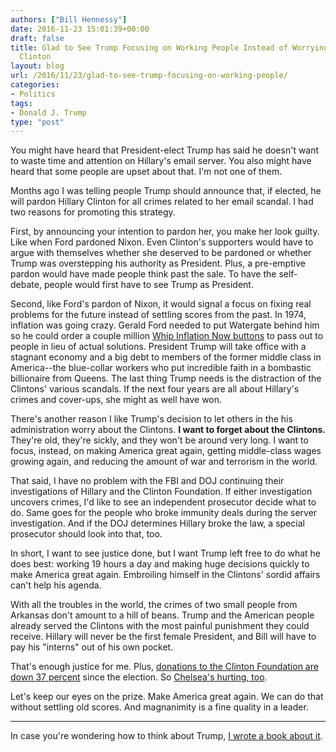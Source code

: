 ```yaml
---
authors: ["Bill Hennessy"]
date: 2016-11-23 15:01:39+00:00
draft: false
title: Glad to See Trump Focusing on Working People Instead of Worrying About Hillary
  Clinton
layout: blog
url: /2016/11/23/glad-to-see-trump-focusing-on-working-people/
categories:
- Politics
tags:
- Donald J. Trump
type: "post"
---
```


You might have heard that President-elect Trump has said he doesn't want to waste time and attention on Hillary's email server. You also might have heard that some people are upset about that. I'm not one of them.

Months ago I was telling people Trump should announce that, if elected, he will pardon Hillary Clinton for all crimes related to her email scandal. I had two reasons for promoting this strategy.

First, by announcing your intention to pardon her, you make her look guilty. Like when Ford pardoned Nixon. Even Clinton's supporters would have to argue with themselves whether she deserved to be pardoned or whether Trump was overstepping his authority as President. Plus, a pre-emptive pardon would have made people think past the sale. To have the self-debate, people would first have to see Trump as President.

Second, like Ford's pardon of Nixon, it would signal a focus on fixing real problems for the future instead of settling scores from the past. In 1974, inflation was going crazy. Gerald Ford needed to put Watergate behind him so he could order a couple million [Whip Inflation Now buttons](https://www.history.com/speeches/ford-pledges-to-whip-inflation-now) to pass out to people in lieu of actual solutions. President Trump will take office with a stagnant economy and a big debt to members of the former middle class in America--the blue-collar workers who put incredible faith in a bombastic billionaire from Queens. The last thing Trump needs is the distraction of the Clintons' various scandals. If the next four years are all about Hillary's crimes and cover-ups, she might as well have won.

There's another reason I like Trump's decision to let others in the his administration worry about the Clintons. **I want to forget about the Clintons.** They're old, they're sickly, and they won't be around very long. I want to focus, instead, on making America great again, getting middle-class wages growing again, and reducing the amount of war and terrorism in the world.

That said, I have no problem with the FBI and DOJ continuing their investigations of Hillary and the Clinton Foundation. If either investigation uncovers crimes, I'd like to see an independent prosecutor decide what to do. Same goes for the people who broke immunity deals during the server investigation. And if the DOJ determines Hillary broke the law, a special prosecutor should look into that, too.

In short, I want to see justice done, but I want Trump left free to do what he does best: working 19 hours a day and making huge decisions quickly to make America great again. Embroiling himself in the Clintons' sordid affairs can't help his agenda.

With all the troubles in the world, the crimes of two small people from Arkansas don't amount to a hill of beans. Trump and the American people already served the Clintons with the most painful punishment they could receive. Hillary will never be the first female President, and Bill will have to pay his "interns" out of his own pocket.

That's enough justice for me. Plus, [donations to the Clinton Foundation are down 37 percent](https://nypost.com/2016/11/20/donations-to-clinton-foundation-fell-by-37-percent/) since the election. So [Chelsea's hurting, too](https://nypost.com/2016/11/06/chelsea-clinton-used-foundation-to-help-pay-for-wedding-emails/).

Let's keep our eyes on the prize. Make America great again. We can do that without settling old scores. And magnanimity is a fine quality in a leader.



* * *



In case you're wondering how to think about Trump, [I wrote a book about it](https://amzn.to/2gjEFiE).
